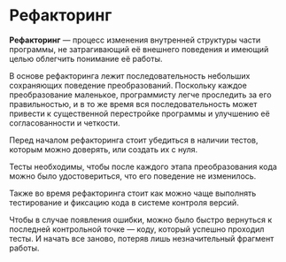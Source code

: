 # Рефакторинг

**Рефакторинг** — процесс изменения внутренней структуры части программы, не затрагивающий её внешнего поведения и имеющий целью облегчить понимание её работы.

В основе рефакторинга лежит последовательность небольших сохраняющих поведение преобразований. Поскольку каждое преобразование маленькое, программисту легче проследить за его правильностью, и в то же время вся последовательность может привести к существенной перестройке программы и улучшению её согласованности и четкости.

Перед началом рефакторинга стоит убедиться в наличии тестов, которым можно доверять, или создать их с нуля.

Тесты необходимы, чтобы после каждого этапа преобразования кода можно было удостовериться, что его поведение не изменилось.

Также во время рефакторинга стоит как можно чаще выполнять тестирование и фиксацию кода в системе контроля версий.

Чтобы в случае появления ошибки, можно было быстро вернуться к последней контрольной точке — коду, который успешно проходил тесты. И начать все заново, потеряв лишь незначительный фрагмент работы.

